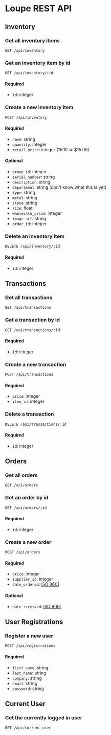 # Loupe REST API

## Inventory

### Get all inventory items
`GET /api/inventory`

### Get an inventory item by id
`GET /api/inventory/:id`
#### Required
- `id`: integer

### Create a new inventory item
`POST /api/inventory`
#### Required
- `name`: string
- `quantity`: integer
- `retail_price`: integer (1500 => $15.00)

#### Optional
- `group_id`: integer
- `serial_number`: string
- `description`: string
- `department`: string (don't know what this is yet)
- `type`: string
- `metal`: string
- `stone`: string
- `size`: float
- `wholesale_price`: integer
- `image_url`: string
- `order_id`: integer

### Delete an inventory item
`DELETE /api/inventory/:id`
#### Required
- `id`: integer


## Transactions

### Get all transactions
`GET /api/transactions`

### Get a transaction by id
`GET /api/transactions/:id`
#### Required
- `id`: integer

### Create a new transaction
`POST /api/transactions`
#### Required
- `price`: integer
- `item_id`: integer

### Delete a transaction
`DELETE /api/transactions/:id`
#### Required
- `id`: integer


## Orders

### Get all orders
`GET /api/orders`

### Get an order by id
`GET /api/orders/:id`
#### Required
- `id`: integer

### Create a new order
`POST /api/orders`
#### Required
- `price`: integer
- `supplier_id`: integer
- `date_ordered`: [ISO 8601](https://en.wikipedia.org/wiki/ISO_8601)

#### Optional
- `date_received`: [ISO 8061](https://en.wikipedia.org/wiki/ISO_8601)


## User Registrations

### Register a new user
`POST /api/registrations`
#### Required
- `first_name`: string
- `last_name`: string
- `company`: string
- `email`: string
- `password`: string


## Current User

### Get the currently logged in user
`GET /api/current_user`
